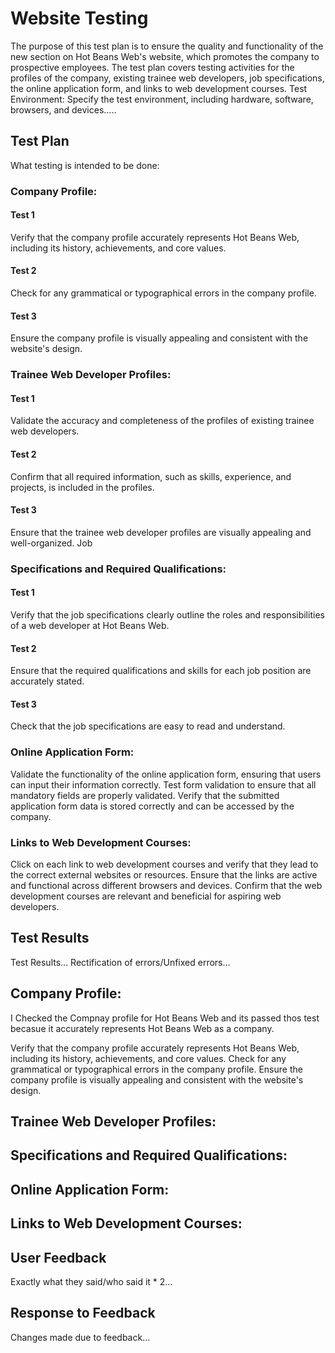 # Website Testing
The purpose of this test plan is to ensure the quality and functionality of the new section on Hot Beans Web's website, which promotes the company to prospective employees.
The test plan covers testing activities for the profiles of the company, existing trainee web developers, job specifications, the online application form, and links to web development courses.
Test Environment: Specify the test environment, including hardware, software, browsers, and devices.....

## Test Plan
 What testing is intended to be done:

### Company Profile:
#### Test 1
Verify that the company profile accurately represents Hot Beans Web, including its history, achievements, and core values.
#### Test 2
Check for any grammatical or typographical errors in the company profile.
#### Test 3
Ensure the company profile is visually appealing and consistent with the website's design.

### Trainee Web Developer Profiles:
#### Test 1
Validate the accuracy and completeness of the profiles of existing trainee web developers.
#### Test 2
Confirm that all required information, such as skills, experience, and projects, is included in the profiles.
#### Test 3
Ensure that the trainee web developer profiles are visually appealing and well-organized.
Job 

### Specifications and Required Qualifications:
#### Test 1
Verify that the job specifications clearly outline the roles and responsibilities of a web developer at Hot Beans Web.
#### Test 2
Ensure that the required qualifications and skills for each job position are accurately stated.
#### Test 3
Check that the job specifications are easy to read and understand.

### Online Application Form:
Validate the functionality of the online application form, ensuring that users can input their information correctly.
Test form validation to ensure that all mandatory fields are properly validated.
Verify that the submitted application form data is stored correctly and can be accessed by the company.

### Links to Web Development Courses:
Click on each link to web development courses and verify that they lead to the correct external websites or resources.
Ensure that the links are active and functional across different browsers and devices.
Confirm that the web development courses are relevant and beneficial for aspiring web developers.


## Test Results
Test Results...
Rectification of errors/Unfixed errors...

## Company Profile:
I Checked the Compnay profile for Hot Beans Web and its passed thos test becasue it accurately represents Hot Beans Web as a company.

Verify that the company profile accurately represents Hot Beans Web, including its history, achievements, and core values.
Check for any grammatical or typographical errors in the company profile.
Ensure the company profile is visually appealing and consistent with the website's design.

## Trainee Web Developer Profiles:

## Specifications and Required Qualifications:

## Online Application Form:

## Links to Web Development Courses:


## User Feedback
Exactly what they said/who said it * 2...

## Response to Feedback
Changes made due to feedback...




<!--Test Types
Functional Testing: Validate the functionality and accuracy of the website's features, such as the online application form and external links.
Usability Testing: Evaluate the user experience, ease of navigation, and clarity of information.
Compatibility Testing: Verify the compatibility of the website across different browsers and devices commonly used by the target audience.
Content Testing: Review the accuracy, completeness, and readability of the website's content.-->
